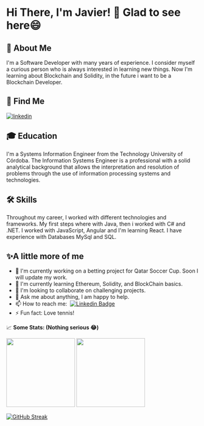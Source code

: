 # Hi There, I'm Javier! 👋 Glad to see here😄

## 🚀 About Me

I'm a Software Developer with many years of experience. I consider myself a curious person who is always interested in learning new things.
Now I'm learning about Blockchain and Solidity, in the future i want to be a Blockchain Developer.

## 🔗 Find Me
[![linkedin](https://img.shields.io/badge/linkedin-0A66C2?style=for-the-badge&logo=linkedin&logoColor=white)](https://www.linkedin.com/in/javier-matias-jimenez/) 

## 🎓 Education 

I'm a Systems Information Engineer from the Technology University of Córdoba. The Information Systems Engineer is a professional with a solid analytical background that allows the interpretation and resolution of problems through the use of information processing systems and technologies.

## 🛠 Skills

Throughout my career, I worked with different technologies and frameworks. My first steps where with Java, then i worked with C# and .NET. I worked with JavaScript, Angular and I'm learning React. I have experience with Databases MySql and SQL.

## ✨A little more of me

- 🔭 I'm currently working on a betting project for Qatar Soccer Cup. Soon I will update my work.
- 🌱 I'm currently learning Ethereum, Solidity, and BlockChain basics.
- 👯 I'm looking to collaborate on challenging projects.
- 💬  Ask me about anything, I am happy to help.
- 📫 How to reach me:&nbsp; [![Linkedin Badge](https://img.shields.io/badge/-LinkedIn-0e76a8?style=flat-square&logo=Linkedin&logoColor=white)](https://linkedin.com/in/javier-matias-jimenez)
- ⚡ Fun fact: Love tennis!

📈 **Some Stats: (Nothing serious 😂)**

<p>
  <img height="180em" src="https://github-readme-stats.vercel.app/api?username=javiermatias&show_icons=true&hide_border=true&&count_private=true&include_all_commits=true" />
  <img height="180em" src="https://github-readme-stats.vercel.app/api/top-langs/?username=javiermatias&show_icons=true&hide_border=true&layout=compact&langs_count=8"/>
</p>

[![GitHub Streak](http://github-readme-streak-stats.herokuapp.com?user=javiermatias)](https://git.io/streak-stats)


<p align="left"><img src="https://komarev.com/ghpvc/?username=javiermatias&style=flat-square&color=blue" alt=""></p>

